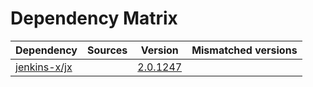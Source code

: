 # Dependency Matrix

Dependency | Sources | Version | Mismatched versions
---------- | ------- | ------- | -------------------
[jenkins-x/jx](https://github.com/jenkins-x/jx.git) |  | [2.0.1247](https://github.com/jenkins-x/jx/releases/tag/v2.0.1247) | 

